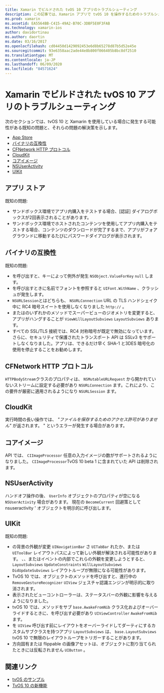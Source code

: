 ```yaml
---
title: Xamarin でビルドされた tvOS 10 アプリのトラブルシューティング
description: この記事では、Xamarin アプリで tvOS 10 を操作するためのトラブルシューティングのヒントをいくつか紹介します。 これは、App Store、バイナリの互換性、CFNetwork HttpProtocol、CloudKit、Core Image、NSUserActivity、および UIKit に関連する問題について説明しています。
ms.prod: xamarin
ms.assetid: EA5564BB-C415-49A2-B70C-3DBF5E0F3FAB
ms.technology: xamarin-ios
author: davidortinau
ms.author: daortin
ms.date: 03/16/2017
ms.openlocfilehash: cd04450d1429092453e6d8b65278d87b5d52e45e
ms.sourcegitcommit: 93e6358aac2ade44e8b800f066405b8bc8df2510
ms.translationtype: MT
ms.contentlocale: ja-JP
ms.lasthandoff: 06/09/2020
ms.locfileid: "84571624"
---
```

# <a name="troubleshooting-tvos-10-apps-built-with-xamarin"></a>Xamarin でビルドされた tvOS 10 アプリのトラブルシューティング

次のセクションでは、tvOS 10 と Xamarin を使用している場合に発生する可能性がある既知の問題と、それらの問題の解決策を示します。

- [App Store](#App-Store)
- [バイナリの互換性](#Binary-Compatibility)
- [CFNetwork HTTP プロトコル](#CFNetwork-HTTP-Protocol)
- [CloudKit](#CloudKit)
- [コアイメージ](#CoreImage)
- [NSUserActivity](#NSUserActivity)
- [UIKit](#UIKit)

<a name="App-Store"></a>

## <a name="app-store"></a>アプリ ストア

既知の問題:

- サンドボックス環境でアプリ内購入をテストする場合、[認証] ダイアログボックスが2回表示されることがあります。
- サンドボックス環境でホストされたコンテンツを使用してアプリ内購入をテストする場合、コンテンツのダウンロードが完了するまで、アプリがフォアグラウンドに移動するたびにパスワードダイアログが表示されます。

<a name="Binary-Compatibility"></a>

## <a name="binary-compatibility"></a>バイナリの互換性

既知の問題:

- を呼び出すと、キーによって例外が発生 `NSObject.ValueForKey` `null` します。
- を呼び出すときに名前でフォントを参照すると `UIFont.WithName` 、クラッシュが発生します。
- `NSURLSession`とはどちらも、 `NSURLConnection` URL の TLS ハンドシェイク中に RC4 暗号スイートを使用しなくなりました `http://` 。
- またはのいずれかのメソッドでスーパービューのジオメトリを変更すると、アプリがハングすることが `ViewWillLayoutSubviews` `LayoutSubviews` あります。
- すべての SSL/TLS 接続では、RC4 対称暗号が既定で無効になっています。 さらに、セキュリティで保護されたトランスポート API は SSLv3 をサポートしなくなりました。アプリは、できるだけ早く SHA-1 と3DES 暗号化の使用を停止することをお勧めします。

<a name="CFNetwork-HTTP-Protocol"></a>

## <a name="cfnetwork-http-protocol"></a>CFNetwork HTTP プロトコル

`HTTPBodyStream`クラスのプロパティは、 `NSMutableURLRequest` から開かれていないストリームに設定する必要があり `NSURLConnection` ます。これにより、この要件が厳密に適用されるようになり `NSURLSession` ます。

<a name="CloudKit"></a>

## <a name="cloudkit"></a>CloudKit

実行時間の長い操作では、 _"ファイルを保存するためのアクセス許可がありません"_ が返されます。 " というエラーが発生する場合があります。

<a name="CoreImage"></a>

## <a name="core-image"></a>コアイメージ

API では、 `CIImageProcessor` 任意の入力イメージの数がサポートされるようになりました。 `CIImageProcessor`TvOS 10 beta 1 に含まれていた API は削除されます。

<a name="NSUserActivity"></a>

## <a name="nsuseractivity"></a>NSUserActivity

ハンドオフ操作の後、 `UserInfo` オブジェクトのプロパティが空になる `NSUserActivity` 場合があります。 現在の `BecomeCurrent` 回避策として nsuseractivity ' オブジェクトを明示的に呼び出します。

<a name="UIKit"></a>

## <a name="uikit"></a>UIKit

既知の問題:

- の背景の外観が変更 `UINavigationBar` さ `UITabBar` れたか、または `UIToolBar` レイアウトパスによって新しい外観が解決される可能性があります。 、、またはイベントの内部でこれらの外観を変更しようとすると、 `LayoutSubviews` `UpdateConstraints` `WillLayoutSubviews` `DidUpdateSubviews` レイアウトループが無限になる可能性があります。
- TvOS 10 では、オブジェクトのメソッドを呼び出すと、進行中の `RemoveGestureRecognizer` `UIView` ジェスチャ認識エンジンが明示的に取り消されます。
- 表示されたビューコントローラーは、ステータスバーの外観に影響を与えるようになりました。
- tvOS 10 では、メソッドをサブ `base.AwakeFromNib` クラス化およびオーバーライドするときに、を呼び出す必要があり `UIViewController` `AwakeFromNib` ます。
- を `UIView` 呼び出す前にレイアウトをオーバーライドしてダーティにするカスタムサブクラスを持つアプリ `LayoutSubviews` は、 `base.LayoutSubviews` tvOS 10 で無限のレイアウトループをトリガーすることがあります。
- 方向固有または flippable の画像アセットは、オブジェクトに割り当てられたときには反転されません `UIButton` 。

## <a name="related-links"></a>関連リンク

- [tvOS のサンプル](https://docs.microsoft.com/samples/browse/?products=xamarin&term=Xamarin.iOS+tvOS)
- [TvOS 10 の新機能](https://developer.apple.com/library/prerelease/content/releasenotes/General/WhatsNewinTVOS/Articles/tvOS10.html#//apple_ref/doc/uid/TP40017259-SW1)
